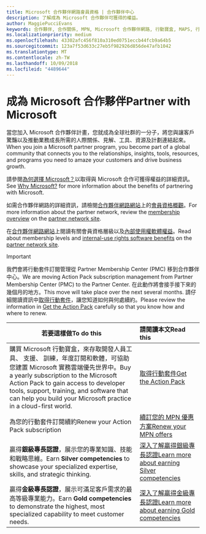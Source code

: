 ```yaml
---
title: Microsoft 合作夥伴網路會員資格 | 合作夥伴中心
description: 了解成為 Microsoft 合作夥伴可獲得的權益。
author: MaggiePucciEvans
keywords: 合作夥伴, 合作關係, MPN, Microsoft 合作夥伴網路, 行動寶盒, MAPS, 行動寶盒訂閱, 權益, MPN 權益, 會員資格, 銀級, 金級, 專長認證
ms.localizationpriority: medium
ms.openlocfilehash: 43302afc456f810a310ed0751eccb44fcb9a64b5
ms.sourcegitcommit: 123a7f53d633c27eb5f982926d856de47afb1042
ms.translationtype: MT
ms.contentlocale: zh-TW
ms.lasthandoff: 10/09/2018
ms.locfileid: "4489644"
---
```

# <a name="partner-with-microsoft"></a><span data-ttu-id="5a37e-104">成為 Microsoft 合作夥伴</span><span class="sxs-lookup"><span data-stu-id="5a37e-104">Partner with Microsoft</span></span>

<span data-ttu-id="5a37e-105">當您加入 Microsoft 合作夥伴計畫，您就成為全球社群的一分子，將您與讓客戶驚豔以及推動業務成長所需的人際關係、見解、工具、資源及計劃連結起來。</span><span class="sxs-lookup"><span data-stu-id="5a37e-105">When you join a Microsoft partner program, you become part of a global community that connects you to the relationships, insights, tools, resources, and programs you need to amaze your customers and drive business growth.</span></span> 

<span data-ttu-id="5a37e-106">請參閱[為何選擇 Microsoft？](https://partner.microsoft.com/business-opportunities/why-microsoft)以取得與 Microsoft 合作可獲得權益的詳細資訊。</span><span class="sxs-lookup"><span data-stu-id="5a37e-106">See [Why Microsoft?](https://partner.microsoft.com/business-opportunities/why-microsoft) for more information about the benefits of partnering with Microsoft.</span></span> 

<span data-ttu-id="5a37e-107">如需合作夥伴網路的詳細資訊，請檢閱[合作夥伴網路網站](https://partner.microsoft.com)上的[會員資格概觀](https://partner.microsoft.com/membership)。</span><span class="sxs-lookup"><span data-stu-id="5a37e-107">For more information about the partner network, review the [membership overview](https://partner.microsoft.com/membership) on the [partner network site](https://partner.microsoft.com).</span></span> 

<span data-ttu-id="5a37e-108">在[合作夥伴網路網站](https://partner.microsoft.com)上閱讀有關會員資格層級以及[內部使用權軟體權益](https://partner.microsoft.com/membership/internal-use-software)。</span><span class="sxs-lookup"><span data-stu-id="5a37e-108">Read about membership levels and [internal-use rights software benefits](https://partner.microsoft.com/membership/internal-use-software) on the [partner network site](https://partner.microsoft.com).</span></span> 

>[!IMPORTANT]
><span data-ttu-id="5a37e-109">我們會將行動套件訂閱管理從 Partner Membership Center (PMC) 移到合作夥伴中心。</span><span class="sxs-lookup"><span data-stu-id="5a37e-109">We are moving Action Pack subscription management from Partner Membership Center (PMC) to the Partner Center.</span></span> <span data-ttu-id="5a37e-110">在此動作將會接手接下來的幾個月的地方。</span><span class="sxs-lookup"><span data-stu-id="5a37e-110">This move will take place over the next several months.</span></span> <span data-ttu-id="5a37e-111">請仔細閱讀資訊中[取得行動套件](mpn-get-action-pack.md)，讓您知道如何與何處續約。</span><span class="sxs-lookup"><span data-stu-id="5a37e-111">Please review the information in [Get the Action Pack](mpn-get-action-pack.md) carefully so that you know how and where to renew.</span></span>  

|**<span data-ttu-id="5a37e-112">若要這樣做</span><span class="sxs-lookup"><span data-stu-id="5a37e-112">To do this</span></span>**   |**<span data-ttu-id="5a37e-113">請閱讀本文</span><span class="sxs-lookup"><span data-stu-id="5a37e-113">Read this</span></span>**   |
|-----------------|:---------------------------|
|<span data-ttu-id="5a37e-114">購買 Microsoft 行動寶盒，來存取開發人員工具、 支援、 訓練，年度訂閱和軟體，可協助您建置 Microsoft 實務雲端優先世界中。</span><span class="sxs-lookup"><span data-stu-id="5a37e-114">Buy a yearly subscription to the Microsoft Action Pack to gain access to developer tools, support, training, and software that can help you build your Microsoft practice in a cloud-first world.</span></span> | [<span data-ttu-id="5a37e-115">取得行動套件</span><span class="sxs-lookup"><span data-stu-id="5a37e-115">Get the Action Pack</span></span>](mpn-get-action-pack.md)|
|<span data-ttu-id="5a37e-116">為您的行動套件訂閱續約</span><span class="sxs-lookup"><span data-stu-id="5a37e-116">Renew your Action Pack subscription</span></span>   |[<span data-ttu-id="5a37e-117">續訂您的 MPN 優惠方案</span><span class="sxs-lookup"><span data-stu-id="5a37e-117">Renew your MPN offers</span></span>](renew-mpn-offers.md)|
|<span data-ttu-id="5a37e-118">贏得**銀級專長認證**，展示您的專業知識、技能和戰略思維。</span><span class="sxs-lookup"><span data-stu-id="5a37e-118">Earn **Silver competencies** to showcase your specialized expertise, skills, and strategic thinking.</span></span>|[<span data-ttu-id="5a37e-119">深入了解贏得銀級專長認證</span><span class="sxs-lookup"><span data-stu-id="5a37e-119">Learn more about earning Silver competencies</span></span>](https://partner.microsoft.com/membership/competencies)|
|<span data-ttu-id="5a37e-120">贏得**金級專長認證**，展示可滿足客戶需求的最高等級專業能力。</span><span class="sxs-lookup"><span data-stu-id="5a37e-120">Earn **Gold competencies** to demonstrate the highest, most specialized capability to meet customer needs.</span></span> |[<span data-ttu-id="5a37e-121">深入了解贏得金級專長認證</span><span class="sxs-lookup"><span data-stu-id="5a37e-121">Learn more about earning Gold competencies</span></span>](https://partner.microsoft.com/membership/competencies)|




